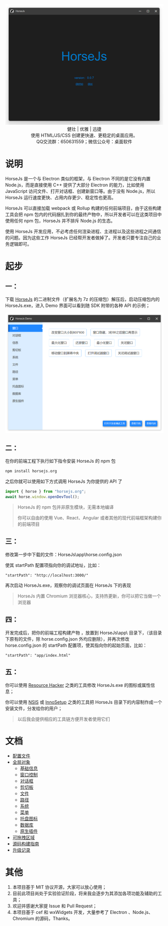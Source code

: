 <div align=center>
<img src="Doc/horseApp.png" />
<br />
健壮 | 优雅 | 迅捷
<br />
使用 HTML/JS/CSS 创建更快速、更稳定的桌面应用。
<br />
QQ交流群：650631559；微信公众号：桌面软件
</div>

# 说明

HorseJs 是一个与 Electron 类似的框架，与 Electron 不同的是它没有内置 Node.js，而是直接使用 C++ 提供了大部分 Electron 的能力，比如使用 JavaScript 访问文件、打开对话框、创建新窗口等。由于没有 Node.js，所以 HorseJs 运行速度更快、占用内存更少、稳定性也更高。

HorseJs 可以直接加载 webpack 或 Rollup 构建的任何前端项目，由于这些构建工具会把 npm 包内的代码捆扎到你的最终产物中，所以开发者可以在这类项目中使用任何 npm 包，HorseJs 并不排斥 Node.js 的生态。

使用 HorseJs 开发应用，不必考虑任何渲染进程、主进程以及这些进程之间通信的问题。因为这些工作 HorseJs 已经帮开发者做掉了。开发者只要专注自己的业务逻辑即可。

# 起步

## 一：

下载 [HorseJs](https://gitee.com/horsejs/horsejs/releases) 的二进制文件（扩展名为 7z 的压缩包）解压后，启动压缩包内的 HorseJs.exe，进入 Demo 界面可以看到随 SDK 附带的各种 API 的示例；

<div align=center>
<img src="Doc/Demo.png" />
</div>

## 二：

在你的前端工程下执行如下指令安装 HorseJs 的 npm 包

```cmd
npm install horsejs.org
```

之后你就可以使用如下方式调用 HorseJs 为你提供的 API 了

```js
import { horse } from "horsejs.org";
await horse.window.openDevTool();
```

> HorseJs 的 npm 包并非原生模块，无需本地编译
>
> 你可以自由的使用 Vue、React、Angular 或者其他的现代前端框架构建你的前端项目

## 三：

修改第一步中下载的文件：HorseJs\app\horse.config.json

使其 startPath 配置项指向你的调试地址，比如：

```url
"startPath": "http://localhost:3000/"
```

再次启动 HorseJs.exe，观察你的调试页面在 HorseJs 下的表现

> HorseJs 内置 Chromium 浏览器核心，支持热更新，你可以把它当做一个浏览器

## 四：

开发完成后，把你的前端工程构建产物 ，放置到 HorseJs\app\ 目录下，（该目录下原有的文件，除 horse.config.json 外均应删除），并再次修改 horse.config.json 的 startPath 配置项，使其指向你的起始页面，比如：

```url
"startPath": "app/index.html"
```

## 五：

你可以使用 [Resource Hacker](http://angusj.com/resourcehacker/) 之类的工具修改 HorseJs.exe 的图标或属性信息；

你可以使用 [NSIS](https://nsis.sourceforge.io/) 或 [InnoSetup](https://jrsoftware.org/isinfo.php) 之类的工具把 HorseJs 目录下的内容制作成一个安装文件，分发给你的用户；

> 以后我会提供相应的工具链方便开发者使用它们

# 文档

- [配置文件](Doc/Config.md)
- [全局对象](Doc/Horse.md)
  - [基础信息](Doc/Horse/Info.md)
  - [窗口控制](Doc/Horse/Window.md)
  - [对话框](Doc/Horse/Dialog.md)
  - [剪切板](Doc/Horse/Clipboard.md)
  - [文件](Doc/Horse/File.md)
  - [路径](Doc/Horse/Path.md)
  - [系统](Doc/Horse/System.md)
  - [菜单](Doc/Horse/Menu.md)
  - [托盘图标](Doc/Horse/Tray.md)
  - [数据库](Doc/Horse/Db.md)
  - [原生插件](Doc/Horse/Plugin.md)
- [可拖拽区域](Doc/AppRegion.md)
- [源码构建指南](Doc/HorseJsBuild.md)
- [升级记录](Doc/Update.md)

# 其他

1.  本项目基于 MIT 协议开源，大家可以放心使用；
2.  目前此项目尚处于实验验证阶段，将来我会逐步为其添加各项功能及辅助的工具；
3.  欢迎并感谢大家提 Issue 和 Pull Request；
4.  本项目基于 cef 和 wxWidgets 开发，大量参考了 Electron 、Node.js、 Chromium 的源码，Thanks。
